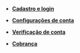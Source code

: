 <!-- docs/_sidebar.md -->

* [**Cadastro e login**](cadastro.md)

* [**Configurações de conta**](configuracoes-conta.md)

* [**Verificação de conta**](verificacao-de-conta.md)

* [**Cobrança**](cobranca.md)
